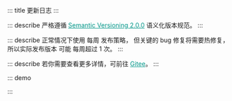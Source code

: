 ::: title 更新日志
:::

::: describe 严格遵循 <a style="color:#009688;" href="https://semver.org/lang/zh-CN/">Semantic Versioning 2.0.0</a> 语义化版本规范。
:::

::: describe 正常情况下使用 每周 发布策略， 但关键的 bug 修复将需要热修复，所以实际发布版本 可能 每周超过 1 次。
:::

::: describe 若你需要查看更多详情，可前往 <a style="color:#009688;" target="_blank" href="https://gitee.com/layui/layui-vue/releases">Gitee</a>。
:::

::: demo
<template>
    <lay-timeline>
        <lay-timeline-item title="2.0.0">
            <ul>
                <a name="2-0-0"></a>
                <li>
                    <h3>2.0.5 <span class="layui-badge-rim">2023-05-22</span></h3>
                    <ul>
                        <li>[修复] switch 组件在 form-item 中非 pane 模式中，仍存在左边距的问题。</li>
                        <li>[修复] checkbox 组件在 form-item 中非 pane 模式中，仍存在左边距的问题。</li>
                        <li>[修复] rate 组件在 form-item 中非 pane 模式中，仍存在左边距的问题。</li>
                        <li>[修复] radio 组件在 form-item 中非 pane 模式中，仍存在左边距的问题。</li>
                    </ul>  
                </li>
            </ul>
            <ul>
                <a name="2-0-0"></a>
                <li>
                    <h3>2.0.4 <span class="layui-badge-rim">2023-05-21</span></h3>
                    <ul>
                        <li>[优化] checkcard 组件在 form-item 组件中贴边的问题。</li>
                        <li>[优化] switch 组件在 form-item 组件中贴边的问题。</li>
                        <li>[优化] radio 组件标签右侧内边距为 2px。</li>
                        <li>[优化] radio 组件标签颜色为 #666。</li>
                    </ul>  
                </li>
            </ul>
            <ul>
                <a name="2-0-0"></a>
                <li>
                    <h3>2.0.3 <span class="layui-badge-rim">2023-05-20</span></h3>
                    <ul>
                        <li>[修复] checkcard-group 组件 modelValue 属性不是响应式的问题。</li>
                        <li>[修复] checkcard-group 组件 disabled 属性不生效的问题。</li>
                        <li>[修复] checkcard.md 案例图片资源失效的问题。</li>
                    </ul>  
                </li>
            </ul>
            <ul>
                <a name="2-0-0"></a>
                <li>
                    <h3>2.0.2 <span class="layui-badge-rim">2023-05-19</span></h3>
                    <ul>
                        <li>[修复] table 组件 checkbox 与 radio 列同时存在，getCheckData获取数据重复的问题。</li>
                        <li>[修复] table 组件 getCheckData 方法无法获取树表格二级以上的数据。</li>
                    </ul>  
                </li>
            </ul>
            <ul>
                <a name="2-0-0"></a>
                <li>
                    <h3>2.0.1 <span class="layui-badge-rim">2023-05-18</span></h3>
                    <ul>
                        <li>[修复] cascader 组件无法正常渲染的问题。</li>
                        <li>[优化] icon-picker 组件在 form-item 的 inline 模式中，高度与其他组件不统一的问题。</li>
                        <li>[优化] input-number 组件在 form-item 的 inline 模式中，高度与其他组件不统一的问题。</li>
                        <li>[优化] icon-picker 组件在 form-item 中，宽度与独立使用时不一致的问题。</li>
                    </ul>  
                </li>
            </ul>
            <ul>
                <a name="2-0-0"></a>
                <li>
                    <h3>2.0.0 <span class="layui-badge-rim">2023-05-18</span></h3>
                    <ul>
                        <li>[新增] field 组件 title 插槽，支持标题自定义。</li>
                        <li>[修复] tree 组件 showCheckbox 属性启用时，title 与 checkbox 的异常间隔。</li>
                        <li>[修复] icon-picker 组件，选项边角不跟随主题变量的问题。</li>
                        <li>[修复] tooltip 组件，面板边角不跟随主题变量的问题。</li>
                        <li>[修复] collapse 组件，面版边角不跟随主题变量的问题。</li>
                        <li>[修复] slider 组件，横向模式与竖向模式下，进度条背景颜色不一致的问题。</li>
                        <li>[调整] tooltip 组件 is-dark 属性默认值由 true 调整为 false。</li>
                        <li>[主题] global-primary-color 变量默认值由 #009688 调整为 #16baaa。</li>
                        <li>[主题] global-checked-color 变量默认值由 #5FB878 调整为 #16b777。</li>
                        <li>[文档] radio-button 说明从 radio 文档剥离，独立为单独的菜单项。</li>
                        <li>[文档] collapse 折叠面板文档更新，补充案例说明。</li>
                        <li>[文档] form 表单文档更新，补充案例说明。</li>
                        <li>[升级] layer-vue 到 1.8.5 版本。</li>
                        <li>
                            <h4 style="margin-bottom: 0px !important;font-weight: 500 !important;">Radio Button</h4>
                            <ul>
                                <li>[新增] radio-button 组件 name 属性，input 原生 name 属性。</li>
                                <li>[新增] radio-button 组件 model-value 属性，用于设置当前选中值。</li>
                                <li>[新增] radio-button 组件 disabled 属性，用于设置单选按钮禁用状态。</li>
                                <li>[新增] radio-button 组件 label 属性与 label 插槽，用于设置单选按钮文本值。</li>
                                <li>[新增] radio-button 组件 value 属性，用于设置单选按钮绑定值。</li>
                                <li>[新增] radio-button 组件 size 属性，用于设置单选按钮尺寸。</li>
                                <li>[新增] radio-button 组件 change 属性，值改变时触发。</li>
                            </ul>
                        </li>
                        <li>
                            <h4 style="margin-bottom: 0px !important;font-weight: 500 !important;">Checkcard</h4>
                            <ul>
                                <li>[新增] checkcard 组件，通过卡片的形式提供多选操作。</li>
                                <li>[新增] checkcard 组件 title 属性与插槽，用于设置标题。</li>
                                <li>[新增] checkcard 组件 description 属性与插槽，用于设置描述。</li>
                                <li>[新增] checkcard 组件 avatar 属性与插槽，用于设置头像。</li>
                                <li>[新增] checkcard 组件 defaultChecked 属性，用于设置默认选中。</li>
                                <li>[新增] checkcard 组件 disabled 属性，用于设置禁用。</li>
                                <li>[新增] checkcard 组件 extra 属性与插槽，用于设置扩展内容。</li>
                                <li>[新增] checkcard 组件 cover 属性与插槽，用于启用图片选项。</li>
                                <li>[新增] checkcard-group 组件，多选卡片组，用于配合 checkcard 使用。</li>
                                <li>[新增] checkcard-group 组件 disabled 属性，开启整体禁用。</li>
                                <li>[新增] checkcard-group 组件 modelValue 属性，用于设置默认选项。</li>
                                <li>[新增] checkcard-group 组件 change 事件，用于监听选项变化。</li>
                            </ul>
                        </li>
                        <li>
                            <h4 style="margin-bottom: 0px !important;font-weight: 500 !important;">Form</h4>
                            <ul>
                                <li>[新增] form 组件 label-position 属性，设置包括的 form-item 组件 label 位置。</li>
                                <li>[修复] form 组件 pane 属性启用时，label 属性缺省时仍显示占位元素的问题。</li>
                                <li>[修复] form 组件 pane 属性启用时，form-item 边框角度不跟随 global-border-radius 变量的问题。</li>
                                <li>[修复] form-item 组件 mode 属性为 inline 时，表单项仍以 block 的形式排布。</li>
                                <li>[修复] form-item 组件 required 图标颜色不跟随 global-danger-color 变量的问题。</li>
                                <li>[修复] form-item 组件中的 rate 与 switch 组件不居中的问题。</li>
                                <li>[调整] form-item 组件 required 图标和标题间距，增加适当间距。 </li>
                                <li>[调整] form-item 组件 mode 属性为 inline 时，宽度由 190px 调整为 220px。</li>
                            </ul>
                        </li>
                        <li>
                            <h4 style="margin-bottom: 0px !important;font-weight: 500 !important;">Tree Select</h4>
                            <ul>
                                <li>[新增] tree-select 组件 search 属性，启用下拉树节点搜索功能。</li>
                                <li>[新增] tree-select 组件 contentStyle 属性，用于设置面板的 style 样式。</li>
                                <li>[新增] tree-select 组件 contentClass 属性，用于设置面板的 class 属性。</li>
                                <li>[修复] tree-select 组件 多选模式，value 在 option 中不存在时，回显 undefined 的问题。</li>
                                <li>[修复] tree-select 组件 多选模式，value 在 option 中不存在时，tag 无法删除的问题。 </li>
                                <li>[优化] tree-select 组件 multiple 属性为 true 时，值类型错误的异常提示信息。</li>
                                <li>[优化] tree-select 组件 content 样式，增加最大高度，超出后滚动展示。</li>
                            </ul>
                        </li>
                        <li>
                            <h4 style="margin-bottom: 0px !important;font-weight: 500 !important;">Table</h4>
                            <ul>
                                <li>[新增] table 组件 getCheckData 方法，用于获取选中数据，而不仅仅是选中主键。</li>
                                <li>[修复] table 组件 sort 字段点击排序时，其他已排序字段状态不重置的问题。</li>
                                <li>[修复] table 组件 sort 字段点击排序时，sort-change 事件始终为 asc 与 desc 的问题。</li>
                                <li>[修复] table 组件 height 属性的异常警告，兼容 string 类型。</li>
                                <li>[修复] table 组件 筛选列 下拉面板横向布局的问题，修正为竖向布局。</li>
                                <li>[优化] table 组件 body 滚动条样式，使其更贴合现今流行的审美。</li>
                                <li>[优化] table 组件 筛选列 下拉面板最大高度，超出后滚动展示。</li>
                                <li>[优化] table 组件 loading 图标不随 table 高度垂直居中的问题。</li>
                                <li>[调整] table 组件 loading 图标尺寸与颜色。</li>
                            </ul>
                        </li>
                        <li>
                            <h4 style="margin-bottom: 0px !important;font-weight: 500 !important;">Select</h4>
                            <ul>
                                <li>[新增] select-option-group 组件，为 select-option 提供分组。</li>
                                <li>[新增] select-option-group 组件 label 属性，用于设置 option 分组名称。</li>
                                <li>[修复] select 组件 多选模式，value 在 option 中不存在时，回显 undefined 的问题。 </li>
                                <li>[修复] select 组件 多选模式，value 在 option 中不存在时，tag 无法删除的问题。 </li>
                                <li>[优化] select 组件 dropdown 下拉面板 scroll 样式。</li>
                            </ul>
                        </li>
                        <li>
                            <h4 style="margin-bottom: 0px !important;font-weight: 500 !important;">Date Picker</h4>
                            <ul>
                                <li>[修复] date-picker 组件，面板边角不跟随主题变量的问题。</li>
                                <li>[修复] date-picker 组件 model-value 属性不能为 null 的问题。</li>
                                <li>[修复] date-picker 组件 model-value 属性不能在 onMounted 中赋值的问题。</li> 
                                <li>[优化] date-picker 组件 content 滚动条 Css 样式。</li>
                            </ul>
                        </li>
                        <li>
                            <h4 style="margin-bottom: 0px !important;font-weight: 500 !important;">Popconfirm</h4>
                            <ul>
                                <li>[新增] popconfirm 组件 disabled 属性，用于设置禁用状态。</li>
                                <li>[新增] popconfirm 组件 confirmText 属性，用于设置确认操作文本内容。</li>
                                <li>[新增] popconfirm 组件 cancelText 属性，用于设置取消操作文本内容。</li>
                                <li>[新增] popconfirm 组件 content 属性 / 插槽，用于定义提示内容。</li>
                                <li>[新增] popconfirm 组件 btn-Align 属性，用于设置操作按钮对齐方式。</li>
                                <li>[新增] popconfirm 组件 confirm 事件，用于实现确认回调逻辑。</li>
                                <li>[新增] popconfirm 组件 cancel 事件，用于实现取消回调逻辑。</li>
                                <li>[新增] popconfirm 组件 trigger 属性， 用于设置触发方式。</li>
                                <li>[新增] popconfirm 组件 position 事件，用于设置面板的显示位置。</li>
                            </ul>
                        </li>
                        <li>
                            <h4 style="margin-bottom: 0px !important;font-weight: 500 !important;">Layer</h4>
                            <ul>
                                <li>[新增] layer 组件 success 回调函数 id 参数。</li>
                                <li>[新增] layer 组件 end 回调函数 id 属性。</li>
                                <li>[新增] layer 组件 close 回调函数 id 属性。</li>
                                <li>[新增] layer 组件 moveStart 回调函数 id 属性。</li>
                                <li>[新增] layer 组件 moveEnd 回调函数 id 属性。</li>
                                <li>[修复] layer 组件 closeBtn 属性为 1 时，关闭按钮无法正常显示的问题。</li>
                                <li>[修复] layer 组件 maxmin 属性开启时，最小化内容溢出的问题。</li>
                            </ul>
                        </li>
                    </ul>  
                </li>
            </ul>
        </lay-timeline-item>
    </lay-timeline>
</template>

<script setup>
import { ref } from 'vue';
</script>

:::
